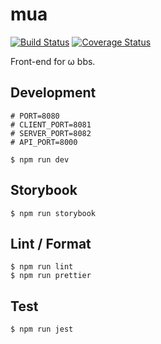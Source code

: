 # mua

[![Build Status](https://travis-ci.org/omega-bbs/mua.svg?branch=master)](https://travis-ci.org/omega-bbs/mua)
[![Coverage Status](https://coveralls.io/repos/github/omega-bbs/mua/badge.svg?branch=master)](https://coveralls.io/github/omega-bbs/mua)

Front-end for ω bbs.

## Development

``` shell
# PORT=8080
# CLIENT_PORT=8081
# SERVER_PORT=8082
# API_PORT=8000

$ npm run dev
```

## Storybook

``` shell
$ npm run storybook
```

## Lint / Format

``` shell
$ npm run lint
$ npm run prettier
```

## Test

``` shell
$ npm run jest
```
